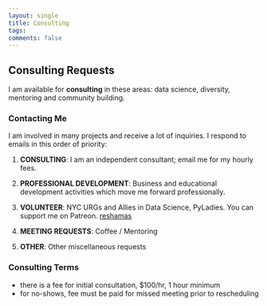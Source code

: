 ```yaml
---
layout: single
title: Consulting
tags: 
comments: false
---
```


## Consulting Requests

I am available for **consulting** in these areas:  data science, diversity, mentoring and community building.  

### Contacting Me

I am involved in many projects and receive a lot of inquiries.  I respond to emails in this order of priority:

1.  **CONSULTING**:  I am an independent consultant; email me for my hourly fees.

2.  **PROFESSIONAL DEVELOPMENT**:  Business and educational development activities which move me forward professionally.

3.  **VOLUNTEER**:  NYC URGs and Allies in Data Science, PyLadies.  You can support me on Patreon.  [reshamas](https://www.patreon.com/reshamas) 
 
4.  **MEETING REQUESTS**:   Coffee / Mentoring

5.  **OTHER**:  Other miscellaneous requests

### Consulting Terms

- there is a fee for initial consultation, $100/hr, 1 hour minimum
- for no-shows, fee must be paid for missed meeting prior to rescheduling


